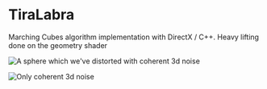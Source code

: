 TiraLabra
=========

Marching Cubes algorithm implementation with DirectX / C++. Heavy lifting done on the geometry shader



![A sphere which we've distorted with coherent 3d noise](http://i.imgur.com/dJnqqzc.jpg)


![Only coherent 3d noise](http://i.imgur.com/CkYlzzK.jpg)

